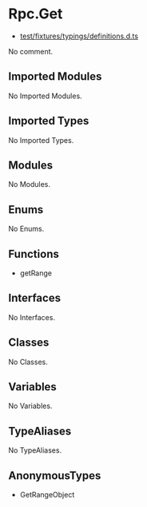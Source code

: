 # Rpc.Get

* [test/fixtures/typings/definitions.d.ts](/test/fixtures/typings/definitions.d.ts#L86)

No comment.

## Imported Modules

No Imported Modules.

## Imported Types

No Imported Types.

## Modules

No Modules.

## Enums

No Enums.

## Functions

* getRange

## Interfaces

No Interfaces.

## Classes

No Classes.

## Variables

No Variables.

## TypeAliases

No TypeAliases.

## AnonymousTypes

* GetRangeObject
